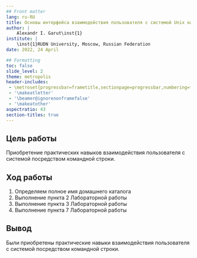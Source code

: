 ```yaml
---
## Front matter
lang: ru-RU
title: Основы интерфейса взаимодействия пользователя с системой Unix на уровне командной строки
author: |
	Alexandr I. Garut\inst{1}
institute: |
	\inst{1}RUDN University, Moscow, Russian Federation
date: 2022, 24 April

## Formatting
toc: false
slide_level: 2
theme: metropolis
header-includes: 
 - \metroset{progressbar=frametitle,sectionpage=progressbar,numbering=fraction}
 - '\makeatletter'
 - '\beamer@ignorenonframefalse'
 - '\makeatother'
aspectratio: 43
section-titles: true
---
```


## Цель работы

Приобретение практических навыков взаимодействия пользователя с системой посредством командной строки.

## Ход работы

1. Определяем полное имя домашнего каталога
2. Выполнение пункта 2 Лабораторной работы
3. Выполнение пункта 3 Лабораторной работы
4. Выполнение пункта 7 Лабораторной работы

## Вывод

Были приобретены практические навыки взаимодействия пользователя с системой посредством командной строки.